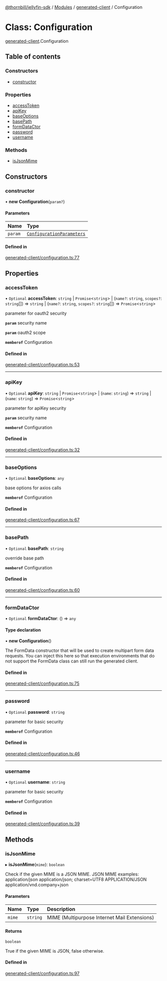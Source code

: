 [@thornbill/jellyfin-sdk](../README.md) / [Modules](../modules.md) / [generated-client](../modules/generated_client.md) / Configuration

# Class: Configuration

[generated-client](../modules/generated_client.md).Configuration

## Table of contents

### Constructors

- [constructor](generated_client.Configuration.md#constructor)

### Properties

- [accessToken](generated_client.Configuration.md#accesstoken)
- [apiKey](generated_client.Configuration.md#apikey)
- [baseOptions](generated_client.Configuration.md#baseoptions)
- [basePath](generated_client.Configuration.md#basepath)
- [formDataCtor](generated_client.Configuration.md#formdatactor)
- [password](generated_client.Configuration.md#password)
- [username](generated_client.Configuration.md#username)

### Methods

- [isJsonMime](generated_client.Configuration.md#isjsonmime)

## Constructors

### constructor

• **new Configuration**(`param?`)

#### Parameters

| Name | Type |
| :------ | :------ |
| `param` | [`ConfigurationParameters`](../interfaces/generated_client.ConfigurationParameters.md) |

#### Defined in

[generated-client/configuration.ts:77](https://github.com/jellyfin/jellyfin-sdk-typescript/blob/7402732/src/generated-client/configuration.ts#L77)

## Properties

### accessToken

• `Optional` **accessToken**: `string` \| `Promise`<`string`\> \| (`name?`: `string`, `scopes?`: `string`[]) => `string` \| (`name?`: `string`, `scopes?`: `string`[]) => `Promise`<`string`\>

parameter for oauth2 security

**`param`** security name

**`param`** oauth2 scope

**`memberof`** Configuration

#### Defined in

[generated-client/configuration.ts:53](https://github.com/jellyfin/jellyfin-sdk-typescript/blob/7402732/src/generated-client/configuration.ts#L53)

___

### apiKey

• `Optional` **apiKey**: `string` \| `Promise`<`string`\> \| (`name`: `string`) => `string` \| (`name`: `string`) => `Promise`<`string`\>

parameter for apiKey security

**`param`** security name

**`memberof`** Configuration

#### Defined in

[generated-client/configuration.ts:32](https://github.com/jellyfin/jellyfin-sdk-typescript/blob/7402732/src/generated-client/configuration.ts#L32)

___

### baseOptions

• `Optional` **baseOptions**: `any`

base options for axios calls

**`memberof`** Configuration

#### Defined in

[generated-client/configuration.ts:67](https://github.com/jellyfin/jellyfin-sdk-typescript/blob/7402732/src/generated-client/configuration.ts#L67)

___

### basePath

• `Optional` **basePath**: `string`

override base path

**`memberof`** Configuration

#### Defined in

[generated-client/configuration.ts:60](https://github.com/jellyfin/jellyfin-sdk-typescript/blob/7402732/src/generated-client/configuration.ts#L60)

___

### formDataCtor

• `Optional` **formDataCtor**: () => `any`

#### Type declaration

• **new Configuration**()

The FormData constructor that will be used to create multipart form data
requests. You can inject this here so that execution environments that
do not support the FormData class can still run the generated client.

#### Defined in

[generated-client/configuration.ts:75](https://github.com/jellyfin/jellyfin-sdk-typescript/blob/7402732/src/generated-client/configuration.ts#L75)

___

### password

• `Optional` **password**: `string`

parameter for basic security

**`memberof`** Configuration

#### Defined in

[generated-client/configuration.ts:46](https://github.com/jellyfin/jellyfin-sdk-typescript/blob/7402732/src/generated-client/configuration.ts#L46)

___

### username

• `Optional` **username**: `string`

parameter for basic security

**`memberof`** Configuration

#### Defined in

[generated-client/configuration.ts:39](https://github.com/jellyfin/jellyfin-sdk-typescript/blob/7402732/src/generated-client/configuration.ts#L39)

## Methods

### isJsonMime

▸ **isJsonMime**(`mime`): `boolean`

Check if the given MIME is a JSON MIME.
JSON MIME examples:
  application/json
  application/json; charset=UTF8
  APPLICATION/JSON
  application/vnd.company+json

#### Parameters

| Name | Type | Description |
| :------ | :------ | :------ |
| `mime` | `string` | MIME (Multipurpose Internet Mail Extensions) |

#### Returns

`boolean`

True if the given MIME is JSON, false otherwise.

#### Defined in

[generated-client/configuration.ts:97](https://github.com/jellyfin/jellyfin-sdk-typescript/blob/7402732/src/generated-client/configuration.ts#L97)
